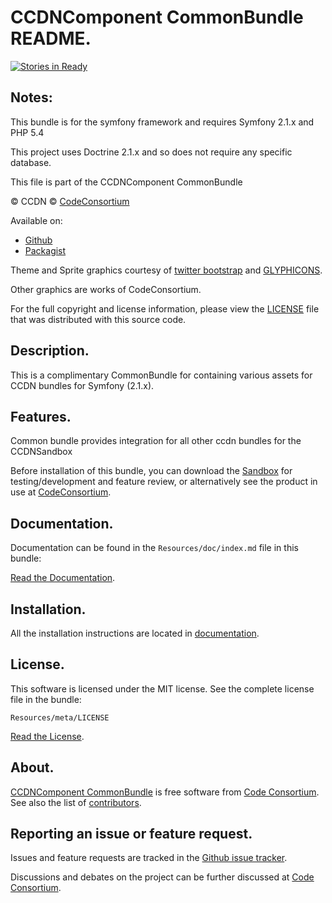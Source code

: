 CCDNComponent CommonBundle README.
==================================

[![Stories in Ready](https://badge.waffle.io/codeconsortium/CCDNComponentCommonBundle.png?label=ready)](https://waffle.io/codeconsortium/CCDNComponentCommonBundle)

## Notes:  
  
This bundle is for the symfony framework and requires Symfony 2.1.x and PHP 5.4
  
This project uses Doctrine 2.1.x and so does not require any specific database.


This file is part of the CCDNComponent CommonBundle

&copy; CCDN &copy; [CodeConsortium](http://www.codeconsortium.com/)

Available on:
* [Github](http://www.github.com/codeconsortium/CCDNComponentCommonBundle)
* [Packagist](https://packagist.org/packages/codeconsortium/ccdn-component-common-bundle)

Theme and Sprite graphics courtesy of [twitter bootstrap](http://twitter.github.com/bootstrap/index.html) and [GLYPHICONS](http://glyphicons.com/).

Other graphics are works of CodeConsortium.

For the full copyright and license information, please view the [LICENSE](http://github.com/codeconsortium/CCDNComponentCommonBundle/blob/master/Resources/meta/LICENSE) file that was distributed with this source code.

## Description.

This is a complimentary CommonBundle for containing various assets for CCDN bundles for Symfony (2.1.x).

## Features.

Common bundle provides integration for all other ccdn bundles for the CCDNSandbox

Before installation of this bundle, you can download the [Sandbox](https://github.com/codeconsortium/CCDNSandBox) for testing/development and feature review,
 or alternatively see the product in use at [CodeConsortium](http://www.codeconsortium.com).

## Documentation.

Documentation can be found in the `Resources/doc/index.md` file in this bundle:

[Read the Documentation](http://github.com/codeconsortium/CCDNComponentCommonBundle/blob/master/Resources/doc/index.md).

## Installation.

All the installation instructions are located in [documentation](http://github.com/codeconsortium/CCDNComponentCommonBundle/blob/master/Resources/doc/install.md).

## License.

This software is licensed under the MIT license. See the complete license file in the bundle:

	Resources/meta/LICENSE

[Read the License](http://github.com/codeconsortium/CCDNComponentCommonBundle/blob/master/Resources/meta/LICENSE).

## About.

[CCDNComponent CommonBundle](http://github.com/codeconsortium/CCDNComponentCommonBundle) is free software from [Code Consortium](http://www.codeconsortium.com).
See also the list of [contributors](http://github.com/codeconsortium/CCDNComponentCommonBundle/contributors).

## Reporting an issue or feature request.

Issues and feature requests are tracked in the [Github issue tracker](http://github.com/codeconsortium/CCDNComponentCommonBundle/issues).

Discussions and debates on the project can be further discussed at [Code Consortium](http://www.codeconsortium.com).
